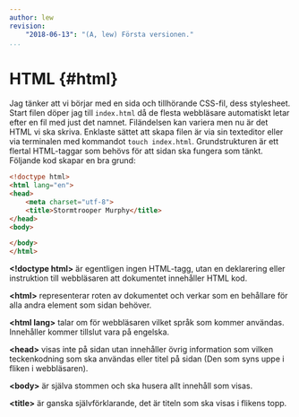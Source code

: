 ```yaml
---
author: lew
revision:
    "2018-06-13": "(A, lew) Första versionen."
...
```

HTML {#html}
=======================

Jag tänker att vi börjar med en sida och tillhörande CSS-fil, dess stylesheet. Start filen döper jag till `index.html` då de flesta webbläsare automatiskt letar efter en fil med just det namnet. Filändelsen kan variera men nu är det HTML vi ska skriva. Enklaste sättet att skapa filen är via sin texteditor eller via terminalen med kommandot `touch index.html`. Grundstrukturen är ett flertal HTML-taggar som behövs för att sidan ska fungera som tänkt. Följande kod skapar en bra grund:

```html
<!doctype html>
<html lang="en">
<head>
    <meta charset="utf-8">
    <title>Stormtrooper Murphy</title>
</head>
<body>

</body>
</html>
```

**&lt;!doctype html&gt;** är egentligen ingen HTML-tagg, utan en deklarering eller instruktion till webbläsaren att dokumentet innehåller HTML kod.

**&lt;html&gt;** representerar roten av dokumentet och verkar som en behållare för alla andra element som sidan behöver.

**&lt;html lang&gt;** talar om för webbläsaren vilket språk som kommer användas. Innehåller kommer tillslut vara på engelska.

**&lt;head&gt;** visas inte på sidan utan innehåller övrig information som vilken teckenkodning som ska användas eller titel på sidan (Den som syns uppe i fliken i webbläsaren).

**&lt;body&gt;** är själva stommen och ska husera allt innehåll som visas.

**&lt;title&gt;** är ganska självförklarande, det är titeln som ska visas i flikens topp.

